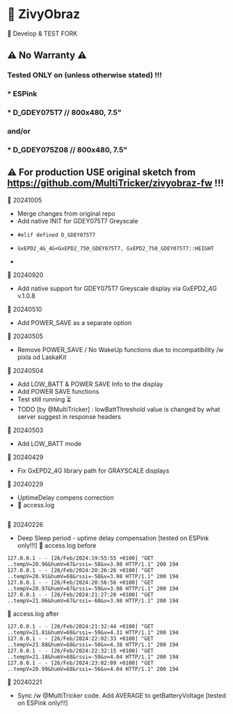 # :white_square_button: ZivyObraz
:hammer: Develop & TEST FORK

## :warning: No Warranty :warning:
### Tested ONLY on (unless otherwise stated) !!!
### * ESPink
### * D_GDEY075T7     // 800x480, 7.5"
### and/or
### * D_GDEY075Z08    // 800x480, 7.5"


## :warning: For production USE original sketch from https://github.com/MultiTricker/zivyobraz-fw !!!

:calendar: 20241005
* Merge changes from original repo
* Add native INIT for GDEY075T7 Greyscale 
*     #elif defined D_GDEY075T7
*     GxEPD2_4G_4G<GxEPD2_750_GDEY075T7, GxEPD2_750_GDEY075T7::HEIGHT
* 

:calendar: 20240920
* Add native support for GDEY075T7 Greyscale display via GxEPD2_4G v.1.0.8

:calendar: 20240510
* Add POWER_SAVE as a separate option


:calendar: 20240505
* Remove POWER_SAVE / No WakeUp functions due to incompatibility /w pixla od LaskaKit


:calendar: 20240504
* Add LOW_BATT & POWER SAVE Info to the display
* Add POWER SAVE functions
* Test still running :hourglass_flowing_sand:
* TODO [by @MultiTricker] : lowBattThreshold value is changed by what server suggest in response headers

:calendar: 20240503
* Add LOW_BATT mode
 
:calendar: 20240429
* Fix GxEPD2_4G library path for GRAYSCALE displays

:calendar: 20240229
* UptimeDelay compens correction
* :memo: access.log
```
```
 
:calendar: 20240226
* Deep Sleep period - uptime delay compensation [tested on ESPink only!!!]
:memo: access.log before
```
127.0.0.1 - - [26/Feb/2024:19:55:55 +0100] "GET ..tempV=20.96&humV=67&rssi=-58&v=3.98 HTTP/1.1" 200 194
127.0.0.1 - - [26/Feb/2024:20:26:26 +0100] "GET ..tempV=20.91&humV=68&rssi=-58&v=3.98 HTTP/1.1" 200 194
127.0.0.1 - - [26/Feb/2024:20:56:56 +0100] "GET ..tempV=20.97&humV=67&rssi=-59&v=3.98 HTTP/1.1" 200 194
127.0.0.1 - - [26/Feb/2024:21:27:28 +0100] "GET ..tempV=21.06&humV=67&rssi=-60&v=3.98 HTTP/1.1" 200 194
```
:memo: access.log after
```
127.0.0.1 - - [26/Feb/2024:21:32:44 +0100] "GET ..tempV=21.81&humV=68&rssi=-59&v=4.31 HTTP/1.1" 200 194
127.0.0.1 - - [26/Feb/2024:22:02:33 +0100] "GET ..tempV=21.88&humV=68&rssi=-50&v=4.38 HTTP/1.1" 200 194
127.0.0.1 - - [26/Feb/2024:22:32:15 +0100] "GET ..tempV=21.18&humV=68&rssi=-59&v=4.04 HTTP/1.1" 200 194
127.0.0.1 - - [26/Feb/2024:23:02:09 +0100] "GET ..tempV=20.99&humV=68&rssi=-56&v=4.04 HTTP/1.1" 200 194

```

:calendar: 20240221
* Sync /w @MultiTricker code. Add AVERAGE to getBatteryVoltage [tested on ESPink only!!!]

